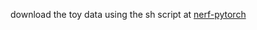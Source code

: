 download the toy data using the sh script at [nerf-pytorch](https://github.com/yenchenlin/nerf-pytorch/blob/master/download_example_data.sh)
